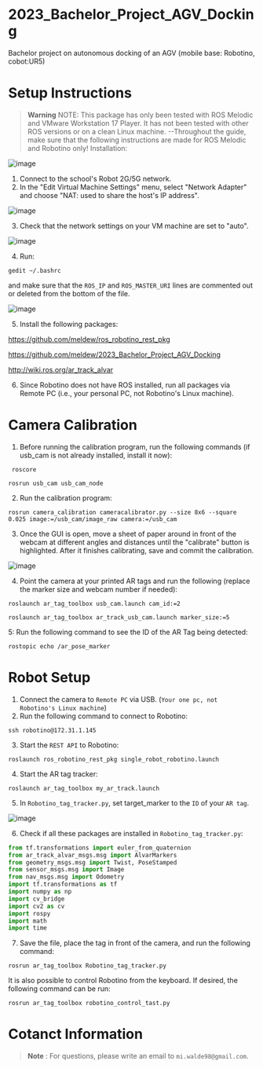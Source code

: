 # 2023_Bachelor_Project_AGV_Docking
Bachelor project on autonomous docking of an AGV (mobile base: Robotino, cobot:UR5)





# Setup Instructions 
> __Warning__
NOTE:
This package has only been tested with ROS Melodic and VMware Workstation 17 Player. It has not been tested with other ROS versions or on a clean Linux machine. --Throughout the guide, make sure that the following instructions are made for ROS Melodic and Robotino only! 
Installation: 


![image](https://user-images.githubusercontent.com/47281451/233087718-a2e8b6be-58f3-4842-9e0e-6317cbcdca4b.png)

1. Connect to the school's Robot 2G/5G network.
2. In the "Edit Virtual Machine Settings" menu, select "Network Adapter" and choose "NAT: used to share the host's IP address".

![image](https://user-images.githubusercontent.com/47281451/233087765-1ea29109-e8ec-44db-9cb1-c4734efbdca3.png)

3. Check that the network settings on your VM machine are set to "auto".

![image](https://user-images.githubusercontent.com/47281451/233087791-18f94cd3-e51c-4d5c-a45e-c037757fb8a0.png)

4. Run:
```
gedit ~/.bashrc 
```
and make sure that the `ROS_IP` and `ROS_MASTER_URI` lines are commented out or deleted from the bottom of the file.
 
![image](https://user-images.githubusercontent.com/47281451/233087819-5da66fd3-22f6-480d-abeb-9e251a6b521d.png)


5. Install the following packages:

https://github.com/meldew/ros_robotino_rest_pkg

https://github.com/meldew/2023_Bachelor_Project_AGV_Docking

http://wiki.ros.org/ar_track_alvar

6. Since Robotino does not have ROS installed, run all packages via Remote PC (i.e., your personal PC, not Robotino's Linux machine).

# Camera Calibration

1. Before running the calibration program, run the following commands (if usb_cam is not already installed, install it now):
```
 roscore
 ```
 
 ```
 rosrun usb_cam usb_cam_node
```
2. Run the calibration program:
```
rosrun camera_calibration cameracalibrator.py --size 8x6 --square 0.025 image:=/usb_cam/image_raw camera:=/usb_cam
```
3. Once the GUI is open, move a sheet of paper around in front of the webcam at different angles and distances until the "calibrate" button is highlighted. After it finishes calibrating, save and commit the calibration.

![image](https://user-images.githubusercontent.com/47281451/233094555-78f01ae4-601a-4835-b6de-a154c5e1735d.png)


4. Point the camera at your printed AR tags and run the following (replace the marker size and webcam number if needed):
```
roslaunch ar_tag_toolbox usb_cam.launch cam_id:=2

roslaunch ar_tag_toolbox ar_track_usb_cam.launch marker_size:=5
```
5: Run the following command to see the ID of the AR Tag being detected:
```
rostopic echo /ar_pose_marker
```
# Robot Setup 
1. Connect the camera to `Remote PC` via USB. (`Your one pc, not Robotino's Linux machine`)
2. Run the following command to connect to Robotino:
```
ssh robotino@172.31.1.145
```
3. Start the `REST API` to Robotino:
```
roslaunch ros_robotino_rest_pkg single_robot_robotino.launch
```
4. Start the AR tag tracker:
```
roslaunch ar_tag_toolbox my_ar_track.launch
```
5. In `Robotino_tag_tracker.py`, set target_marker to the `ID` of your `AR tag`.

![image](https://user-images.githubusercontent.com/47281451/233087925-e677eafa-ac74-4c86-aa96-db9d68995528.png)

6. Check if all these packages are installed in `Robotino_tag_tracker.py`:

```python 
from tf.transformations import euler_from_quaternion
from ar_track_alvar_msgs.msg import AlvarMarkers
from geometry_msgs.msg import Twist, PoseStamped
from sensor_msgs.msg import Image 
from nav_msgs.msg import Odometry
import tf.transformations as tf
import numpy as np
import cv_bridge
import cv2 as cv
import rospy
import math
import time
```
7. Save the file, place the tag in front of the camera, and run the following command:
```
rosrun ar_tag_toolbox Robotino_tag_tracker.py
```

It is also possible to control Robotino from the keyboard. If desired, the following command can be run: 
```
rosrun ar_tag_toolbox robotino_control_tast.py
```
# Cotanct Information
> __Note__ : 
For questions, please write an email to `mi.walde98@gmail.com`.
